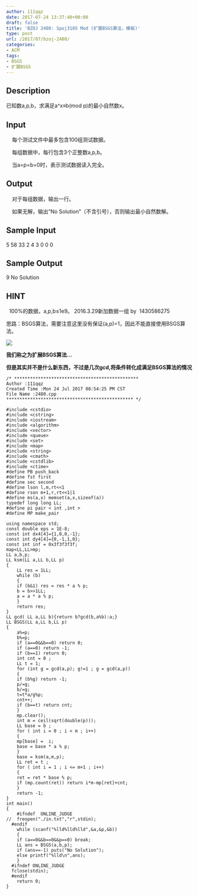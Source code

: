 ```yaml
---
author: 111qqz
date: 2017-07-24 13:37:40+00:00
draft: false
title: 'BZOJ 2480: Spoj3105 Mod (扩展BSGS算法，模板)'
type: post
url: /2017/07/bzoj-2480/
categories:
- ACM
tags:
- BSGS
- 扩展BSGS
---
```


## Description







已知数a,p,b，求满足a^x≡b(mod p)的最小自然数x。










## Input







    每个测试文件中最多包含100组测试数据。




    每组数据中，每行包含3个正整数a,p,b。




    当a=p=b=0时，表示测试数据读入完全。










## Output










    对于每组数据，输出一行。




    如果无解，输出“No Solution”（不含引号），否则输出最小自然数解。










## Sample Input




5 58 33
2 4 3
0 0 0






## Sample Output




9
No Solution






## HINT






  100%的数据，a,p,b≤1e9。
2016.3.29新加数据一组 by  1430586275






思路：BSGS算法，需要注意这里没有保证(a,p)=1，因此不能直接使用BSGS算法。

[![](https://111qqz.com/wordpress/wp-content/uploads/2017/07/Screenshot_20170724_213255.png)
](https://111qqz.com/wordpress/wp-content/uploads/2017/07/Screenshot_20170724_213255.png)

**我们称之为扩展BSGS算法...**

**但是其实并不是什么新东西，不过是几次gcd,将条件转化成满足BSGS算法的情况**

    
    /* ***********************************************
    Author :111qqz
    Created Time :Mon 24 Jul 2017 08:54:25 PM CST
    File Name :2480.cpp
    ************************************************ */
    
    #include <cstdio>
    #include <cstring>
    #include <iostream>
    #include <algorithm>
    #include <vector>
    #include <queue>
    #include <set>
    #include <map>
    #include <string>
    #include <cmath>
    #include <cstdlib>
    #include <ctime>
    #define PB push_back
    #define fst first
    #define sec second
    #define lson l,m,rt<<1
    #define rson m+1,r,rt<<1|1
    #define ms(a,x) memset(a,x,sizeof(a))
    typedef long long LL;
    #define pi pair < int ,int >
    #define MP make_pair
    
    using namespace std;
    const double eps = 1E-8;
    const int dx4[4]={1,0,0,-1};
    const int dy4[4]={0,-1,1,0};
    const int inf = 0x3f3f3f3f;
    map<LL,LL>mp;
    LL a,b,p;
    LL ksm(LL a,LL b,LL p)
    {
        LL res = 1LL;
        while (b)
        {
    	if (b&1) res = res * a % p;
    	b = b>>1LL;
    	a = a * a % p;
        }
        return res;
    }
    LL gcd( LL a,LL b){return b?gcd(b,a%b):a;}
    LL BSGS(LL a,LL b,LL p)
    {
        a%=p;
        b%=p;
        if (a==0&&b==0) return 0;
        if (a==0) return -1;
        if (b==1) return 0;
        int cnt = 0 ;
        LL t = 1;
        for (int g = gcd(a,p); g!=1 ; g = gcd(a,p))
        {
    	if (b%g) return -1;
    	p/=g;
    	b/=g;
    	t=t*a/g%p;
    	cnt++;
    	if (b==t) return cnt;
        }
        mp.clear();
        int m = ceil(sqrt(double(p)));
        LL base = b ;
        for ( int i = 0 ; i < m ; i++)
        {
    	mp[base] =  i;
    	base = base * a % p;
        }
        base = ksm(a,m,p);
        LL ret = t ;
        for ( int i = 1 ; i <= m+1 ; i++)
        {
    	ret = ret * base % p;
    	if (mp.count(ret)) return i*m-mp[ret]+cnt;
        }
        return -1;
    }
    int main()
    {
    	#ifndef  ONLINE_JUDGE 
    //	freopen("./in.txt","r",stdin);
      #endif
        while (scanf("%lld%lld%lld",&a,&p,&b))
        {
    	if (a==0&&b==0&&p==0) break;
    	LL ans = BSGS(a,b,p);
    	if (ans==-1) puts("No Solution");
    	else printf("%lld\n",ans);
        }
      #ifndef ONLINE_JUDGE  
      fclose(stdin);
      #endif
        return 0;
    }
    



